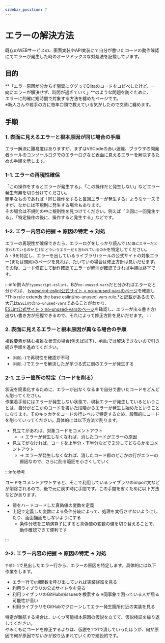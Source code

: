 ```yaml
---
sidebar_position: 7
---
```


# エラーの解決方法

既存のWEBサービスの、画面実装やAPI実装にて自分が書いたコードの動作確認にてエラーが発生した時のオーソドックスな対処法を記載しています。

## 目的

**「エラー原因が分からず闇雲にググってQiitaのコードをコピペしたけど、一向にエラーが解決せず、時間が過ぎていく」**のような問題を防ぐために、  
エラーに的確に短時間で対象する方法を纏めたページです。  
※新人さんや若手の方に毎年口頭で教えている気がしたので文章に纏めます。

## 手順

### 1. 表面に見えるエラーと根本原因が同じ場合の手順

エラー解決に難易度はありますが、まずはVSCodeの赤い波線、ブラウザの開発者ツールのコンソールログでのエラーログなど表面に見えるエラーを解決するための手順を示します。

### 1-1. エラーの再現性確保

「この操作をするとエラーが発生する」、「この操作だと発生しない」などエラー発生有無を切り分けてください。  
簡単なものであれば「同じ操作をすると毎回エラーが発生する」ようなケースですが、なかには不規則に発生する場合もあります。  
その場合は不規則の中に規則性を見つけてください。例えば「３回に一回発生する」、「特定操作の後に、操作すると発生する」などです。

### 1-2. エラー内容の把握 → 原因の特定 → 対処

エラーの再現性が確保できたら、エラーログをしっかり読んで`(A)誰にエラーだと言われているのか`と`(B)どういうエラーだと言われているのか`を特定してください。  
A・Bを特定し、エラーを出しているライブラリ/ツールの公式サイトの対象エラー(または規則)のページを見れば、たいていの場合は修正方針は見いだせます。その後、コード修正して動作確認てエラーが解消が確認できれば手順は終了です。

:::info例
Aが`typescript-eslint`、Bが`no-unused-vars`だと分かればエラーだと分かれば、
[typescript-eslint公式サイト > no-unused-varsのページ](https://typescript-eslint.io/rules/no-unused-vars/)を確認し*This rule extends the base eslint/no-unused-vars rule.*と記載があるので、大元は`ESLint`の`no-unused-vars`であることがわかり、  
[ESLint公式サイト > no-unused-varsのページ](https://eslint.org/docs/latest/rules/no-unused-vars)を確認し、エラーが出る書き方/出ない書き方が把握できるので、それによって修正方針を見いだせます。
:::

### 2. 表面に見えるエラーと根本原因が異なる場合の手順

複数要素が絡む複雑な状況の場合(例えば以下)、`手順1`では解決できないので引き続き手順を進めてください。

- `手順1-1`で再現性を確認が不可
- `手順1-2`でエラーを解決したが芋づる式に別のエラーが発生する

### 2-1. エラー箇所の特定（コードを削る）

状況を簡素化するために、エラーが出なくなるまで自分で書いたコードをどんどん削ってください。  
作業着手前にはエラーが発生しない状態で、現状エラーが発生しているということは、自分がどこかのコードを書いた段階からエラーが発生し始めたということになります。そのキッカケをコードの行レベルで特定するため、段階的にコードを削っていってください。具体的には以下方法で削ります。

- 見立てがあれば、対象コードをコメントアウト
  - → エラーが発生しなくなれば、消したコードがエラーの原因
- 見立てがなければ、コードを上半分・下半分などで２分してどちらかをコメントアウト
  - → エラーが発生しなくなれば、消したコード郡のどこかの行がエラーの原因なので、さらに削る範囲を小さくしていく

:::info参考

コードをコメントアウトすると、そこで利用しているライブラリのimport文などが削除されるので、後で元に戻す時に手間です。この手間を省くために以下方法などがあります。

- 値をハードコードした真偽値の変数を定義
- 上記で定義した変数による条件分岐によって、処理を実行させないようにしたり、画面描画をしないようにする
  - 条件分岐を三項演算子にすると真偽値の変数の値を切り替えることで、動作確認できて便利です

:::

### 2-2. エラー内容の把握 → 原因の特定 → 対処

`手順2-1`で見出したエラー行から、エラーの原因を特定します。具体的には以下作業をします。

- エラー行でutil関数を呼び出していれば実装詳細を見る
- 利用ライブラリの公式サイトやを見る
- 利用ライブラリのGitHubのissuesを検索する ※同事象で困っている人が居る可能性が高い
- 利用ライブラリをGitHubでクローンしてエラー発生箇所付近の実装を見る

特定が難航する場合は、いくつ可能根本原因の仮説を立てて、仮説検証を繰り返してください。  
やみくもにコードを修正するよりは、仮説を1つ1つ潰していったほうが、何が原因で何が原因でないかが絞り込まれていくので建設的です。
